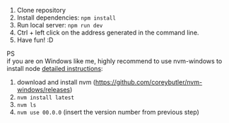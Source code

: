 1. Clone repository
1. Install dependencies: `npm install`
1. Run local server: `npm run dev`
1. Ctrl + left click on the address generated in the command line.
1. Have fun! :D

PS  
if you are on Windows like me, highly recommend to use nvm-windows to install node [detailed instructions](https://learn.microsoft.com/en-us/windows/dev-environment/javascript/nodejs-on-windows):
1. download and install nvm (https://github.com/coreybutler/nvm-windows/releases)
2. `nvm install latest`
3. `nvm ls`
4. `nvm use 00.0.0` (insert the version number from previous step)
